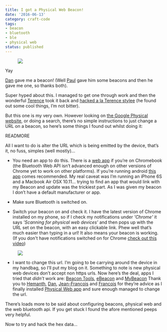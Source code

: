 ```yaml
---
title: I got a Physical Web Beacon!
date: '2016-06-13'
category: craft-code
tags:
- beacon
- bluetooth
- ble
- physical web
status: published
---
```


<figure>
  <img src="media/beacon.jpg" />
</figure>

Yay

[Dan](https://twitter.com/dan_jenkins) gave me a beacon! (Well [Paul](https://twitter.com/Paul_Kinlan) gave him some beacons and then he gave me one, so thanks both).

Super hyped about this. I managed to get one through work and then the wonderful [Terence](https://twitter.com/edent) took it back and [hacked a la Terence stylee](https://shkspr.mobi/blog/2016/02/inside-a-physical-web-ble-beacon/) (he found out some cool things, I’m not bitter).

But this one is my very own. However looking on [the Google Physical website](https://google.github.io/physical-web/), or doing a search, there’s no simple instructions to just change a URL on a beacon, so here’s some things I found out whilst doing it:

READMORE

All I want to do is alter the URL which is being emitted by the device, that’s it, no fuss, simples (well mostly)…

- You need an app to do this. There is a [web app](http://cf.physical-web.org/) if you’re on Chromebook (the Bluetooth Web API isn’t advanced enough on other versions of Chrome yet to work on other platforms). If you’re running android [this app](https://play.google.com/store/apps/details?id=physical_web.org.physicalweb&hl=en_GB) comes recommended. My real caveat was I’m running an iPhone 6S and a Macbook Air OSX 10.11… trying to find an app that would link with my Beacon and update was the trickiest part. As I was given my beacon I don’t have a default manufacturer or app.

- Make sure Bluetooth is switched on.

- Switch your beacon on and check it. I have the latest version of Chrome installed on my phone, so if I check my notifications under *'Chrome'* it says _'Scanning for physical web devices'_ and then pops up with the URL set on the beacon, with an easy clickable link. Phew well that’s much easier than typing in a url! It also means your beacon is working. (If you don't have notifications switched on for Chrome [check out this video](https://docs.pushmote.com/docs/how-to-enable-chromes-physical-web-extension-on-the-ios))

<figure class="media-feature">
  <img src="media/chromeNoti.jpg" />
</figure>

- I want to change this url. I’m going to be carrying around the device in my handbag, so I’ll put my blog on it. Something to note is new physical web devices don’t accept non https urls.  Now here’s the deal, apps I tried that *didn’t* work are: [Beacon Tools](https://itunes.apple.com/us/app/beacon-tools/id1094371356?mt=8), [eBeacon](https://itunes.apple.com/us/app/ebeacon-ibeacon-eddystone/id730279939?mt=8) and [MyBeacon](https://itunes.apple.com/us/app/my-beacon-best-beacon-manager/id850255614?mt=8) Thank you to [Hemanth](https://twitter.com/gnumanth), [Dan](https://twitter.com/dan_jenkins), [Jean-François](https://twitter.com/jefbinomed) and [Francois](https://github.com/beaufortfrancois) for they’re advice as I finally installed [Physical Web app](https://itunes.apple.com/fr/app/physical-web/id927653608?mt=8) and sure enough managed to change the url.

There’s loads more to be said about configuring beacons, physical web and the web bluetooth api. If you get stuck I found the afore mentioned peeps very helpful.

Now to try and hack the hex data…